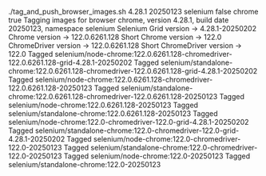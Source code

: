 ./tag_and_push_browser_images.sh 4.28.1 20250123 selenium false chrome true
Tagging images for browser chrome, version 4.28.1, build date 20250123, namespace selenium
Selenium Grid version -> 4.28.1-20250202
Chrome version -> 122.0.6261.128
Short Chrome version -> 122.0
ChromeDriver version -> 122.0.6261.128
Short ChromeDriver version -> 122.0
Tagged selenium/node-chrome:122.0.6261.128-chromedriver-122.0.6261.128-grid-4.28.1-20250202
Tagged selenium/standalone-chrome:122.0.6261.128-chromedriver-122.0.6261.128-grid-4.28.1-20250202
Tagged selenium/node-chrome:122.0.6261.128-chromedriver-122.0.6261.128-20250123
Tagged selenium/standalone-chrome:122.0.6261.128-chromedriver-122.0.6261.128-20250123
Tagged selenium/node-chrome:122.0.6261.128-20250123
Tagged selenium/standalone-chrome:122.0.6261.128-20250123
Tagged selenium/node-chrome:122.0-chromedriver-122.0-grid-4.28.1-20250202
Tagged selenium/standalone-chrome:122.0-chromedriver-122.0-grid-4.28.1-20250202
Tagged selenium/node-chrome:122.0-chromedriver-122.0-20250123
Tagged selenium/standalone-chrome:122.0-chromedriver-122.0-20250123
Tagged selenium/node-chrome:122.0-20250123
Tagged selenium/standalone-chrome:122.0-20250123
